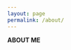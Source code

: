 ```yaml
---
layout: page
permalink: /about/
---
```


**ABOUT ME**

[jekyll-organization]: https://github.com/jekyll

